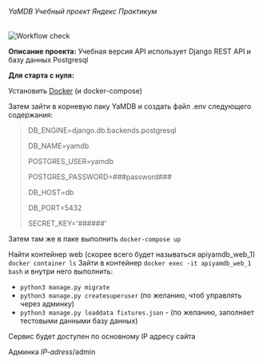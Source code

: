 ###### YaMDB Учебный проект Яндекс Практикум

![Workflow check](https://github.com/mechnotech/yamdb_final/workflows/YAMDB-final/badge.svg)

**Описание проекта:**
Учебная версия API
использует Django REST API
и базу данных Postgresql

**Для старта с нуля:**

Установить [Docker](https://docs.docker.com/engine/install/ubuntu/) (и docker-compose)

Затем зайти в корневую паку YaMDB и создать файл .env следующего содержания:

>DB_ENGINE=django.db.backends.postgresql
>
>DB_NAME=yamdb
>
>POSTGRES_USER=yamdb
>
>POSTGRES_PASSWORD=###password###
>
>DB_HOST=db
>
>DB_PORT=5432
>
>SECRET_KEY='######'

Затем там же в паке выполнить `docker-compose up`

Найти контейнер web (скорее всего будет называться apiyamdb_web_1) `docker container ls` 
Зайти в контейнер `docker exec -it apiyamdb_web_1 bash`
и внутри него выполнить:

- `python3 manage.py migrate`
- `python3 manage.py createsuperuser` (по желанию, чтоб управлять через админку)
- `python3 manage.py loaddata fixtures.json` - (по желанию, заполняет тестовыми данными базу данных)

Сервис будет доступен по основному IP адресу сайта

Админка _IP-adress_/admin

